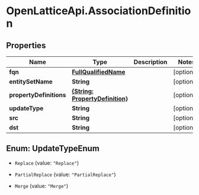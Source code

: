 # OpenLatticeApi.AssociationDefinition

## Properties

Name | Type | Description | Notes
------------ | ------------- | ------------- | -------------
**fqn** | [**FullQualifiedName**](FullQualifiedName.md) |  | [optional] 
**entitySetName** | **String** |  | [optional] 
**propertyDefinitions** | [**{String: PropertyDefinition}**](PropertyDefinition.md) |  | [optional] 
**updateType** | **String** |  | [optional] 
**src** | **String** |  | [optional] 
**dst** | **String** |  | [optional] 



## Enum: UpdateTypeEnum


* `Replace` (value: `"Replace"`)

* `PartialReplace` (value: `"PartialReplace"`)

* `Merge` (value: `"Merge"`)




